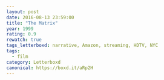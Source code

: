 ```yaml
---
layout: post 
date: 2016-08-13 23:59:00
title: "The Matrix"
year: 1999
rating: 0.9
rewatch: true
tags_letterboxd: narrative, Amazon, streaming, HDTV, NYC
tags:
  - film
category: Letterboxd
canonical: https://boxd.it/aRp2H
---
```

